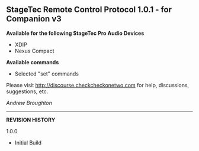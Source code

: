 ## StageTec Remote Control Protocol 1.0.1 - for Companion v3

**Available for the following StageTec Pro Audio Devices**

- XDIP
- Nexus Compact

**Available commands**

- Selected "set" commands

Please visit http://discourse.checkcheckonetwo.com for help, discussions, suggestions, etc.

_Andrew Broughton_

---

**REVISION HISTORY**

1.0.0

- Initial Build
